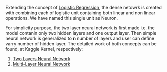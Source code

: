 Extending the concept of [Logistic Regression](https://github.com/hamzafar/deep_learning_toys/tree/master/Regression), the dense netowrk is created with combining each of logistic unit containing 
both linear and non linear operations. We have named this single unit as Neuron. 

For simplicity purpose, the two layer neural network is first made i.e. the model contanin only two hidden layers and one output layer. 
Then simple neural network is generalized to **n** number of layers and user can define varry number of hidden layer. 
The detailed work of both concepts can be found, at Kaggle Kernel, respectively:

1. [Two Layers Neural Network](https://www.kaggle.com/hamzafar/two-layers-neural-network)
2. [Multi-Layer Neural Network](https://www.kaggle.com/hamzafar/multi-layer-neural-network)


